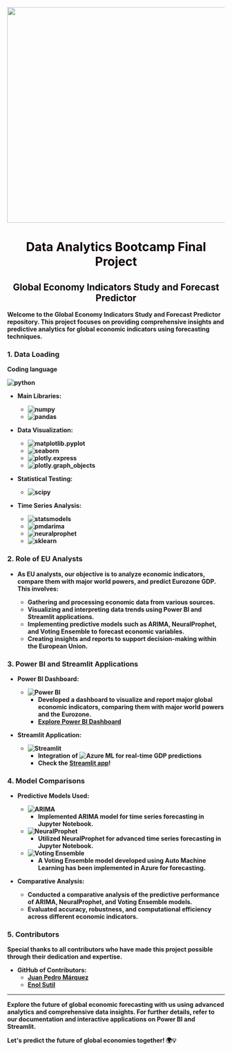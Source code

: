 
<center><img src="https://images.axios.com/fwS8MUegVxYlXGLmOBDo0UhhQd8=/0x0:1920x1080/1920x1080/filters:no_upscale()/2019/10/14/1571013665367.gif?w=1920" width="900" height="500"></center>

# <center><B><FONT COLOR="#yellow"> Data Analytics Bootcamp Final Project</FONT> <br>
## <center> <FONT COLOR="#yellow"> Global Economy Indicators Study and Forecast Predictor </FONT></center>

Welcome to the Global Economy Indicators Study and Forecast Predictor repository. This project focuses on providing comprehensive insights and predictive analytics for global economic indicators using forecasting techniques.

### 1. Data Loading

**Coding language**

![python](https://img.shields.io/badge/-python-013243?style=flat-square&logo=python&logoColor=white)

- **Main Libraries:**
  - ![numpy](https://img.shields.io/badge/-numpy-013243?style=flat-square&logo=numpy&logoColor=white)
  - ![pandas](https://img.shields.io/badge/-pandas-150458?style=flat-square&logo=pandas&logoColor=white)

  
- **Data Visualization:**
  - ![matplotlib.pyplot](https://img.shields.io/badge/-matplotlib.pyplot-3776AB?style=flat-square&logo=matplotlib&logoColor=white)
  - ![seaborn](https://img.shields.io/badge/-seaborn-3776AB?style=flat-square&logo=seaborn&logoColor=white)
  - ![plotly.express](https://img.shields.io/badge/-plotly.express-3D9970?style=flat-square&logo=plotly&logoColor=white)
  - ![plotly.graph_objects](https://img.shields.io/badge/-plotly.graph_objects-3D9970?style=flat-square&logo=plotly&logoColor=white)
  
- **Statistical Testing:**
  - ![scipy](https://img.shields.io/badge/-scipy-8CAAE6?style=flat-square&logo=scipy&logoColor=white)
  
- **Time Series Analysis:**
  - ![statsmodels](https://img.shields.io/badge/-statsmodels-0073E6?style=flat-square&logo=statsmodels&logoColor=white)
  - ![pmdarima](https://img.shields.io/badge/-pmdarima-0073E6?style=flat-square)
  - ![neuralprophet](https://img.shields.io/badge/-neuralprophet-0073E6?style=flat-square)
  - ![sklearn](https://img.shields.io/badge/-sklearn-F7931E?style=flat-square&logo=scikit-learn&logoColor=white)
 

### 2. Role of EU Analysts
- As EU analysts, our objective is to analyze economic indicators, compare them with major world powers, and predict Eurozone GDP. This involves:

  - Gathering and processing economic data from various sources.
  - Visualizing and interpreting data trends using Power BI and Streamlit applications.
  - Implementing predictive models such as ARIMA, NeuralProphet, and Voting Ensemble to forecast economic variables.
  - Creating insights and reports to support decision-making within the European Union.

### 3. Power BI and Streamlit Applications
- **Power BI Dashboard:**
  - ![Power BI](https://img.shields.io/badge/-Power%20BI-F2C811?style=flat-square&logo=powerbi&logoColor=black)
    - Developed a dashboard to visualize and report major global economic indicators, comparing them with major world powers and the Eurozone.
    - [Explore Power BI Dashboard](https://app.powerbi.com/view?r=eyJrIjoiZDZhYzdmMWQtMmNhYS00MTYwLTg2YWItNWQxZTNmMDNlODQyIiwidCI6IjhhZWJkZGI2LTM0MTgtNDNhMS1hMjU1LWI5NjQxODZlY2M2NCIsImMiOjl9)

- **Streamlit Application:**

  - ![Streamlit](https://img.shields.io/badge/Streamlit-black?style=flat-square&logo=streamlit)
    - Integration of ![Azure ML](https://img.shields.io/badge/-Azure%20ML-0078D4?style=flat-square&logo=microsoftazure&logoColor=white) for real-time GDP predictions
    - Check the [Streamlit app](https://global-economy-indicators-research-study.streamlit.app/)!

### 4. Model Comparisons
- **Predictive Models Used:**
  - ![ARIMA](https://img.shields.io/badge/-ARIMA-0073E6?style=flat-square)
    - Implemented ARIMA model for time series forecasting in Jupyter Notebook.
  - ![NeuralProphet](https://img.shields.io/badge/-NeuralProphet-0073E6?style=flat-square)
    - Utilized NeuralProphet for advanced time series forecasting in Jupyter Notebook.
  - ![Voting Ensemble](https://img.shields.io/badge/-Voting%20Ensemble-0073E6?style=flat-square)
    - A Voting Ensemble model developed using Auto Machine Learning has been implemented in Azure for forecasting.

- **Comparative Analysis:**
  - Conducted a comparative analysis of the predictive performance of ARIMA, NeuralProphet, and Voting Ensemble models.
  - Evaluated accuracy, robustness, and computational efficiency across different economic indicators.

### 5. Contributors

Special thanks to all contributors who have made this project possible through their dedication and expertise.

- GitHub of Contributors:
  - [Juan Pedro Márquez](https://github.com/JuanPedroMarquez) <!-- Link to GitHub profile -->
  - [Enol Sutil](https://github.com/Enolsutil13) <!-- Link to GitHub profile -->

---

Explore the future of global economic forecasting with us using advanced analytics and comprehensive data insights. For further details, refer to our documentation and interactive applications on Power BI and Streamlit.

Let's predict the future of global economies together! 🌍💡
